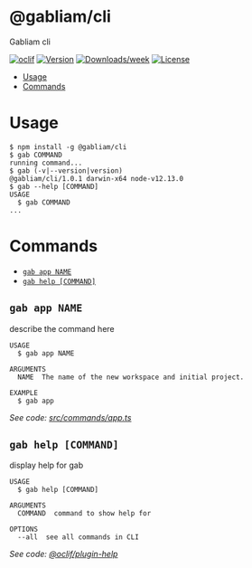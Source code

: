 @gabliam/cli
============

Gabliam cli

[![oclif](https://img.shields.io/badge/cli-oclif-brightgreen.svg)](https://oclif.io)
[![Version](https://img.shields.io/npm/v/@gabliam/cli.svg)](https://npmjs.org/package/@gabliam/cli)
[![Downloads/week](https://img.shields.io/npm/dw/@gabliam/cli.svg)](https://npmjs.org/package/@gabliam/cli)
[![License](https://img.shields.io/npm/l/@gabliam/cli.svg)](https://github.com/gabliam/cli/blob/master/package.json)

<!-- toc -->
* [Usage](#usage)
* [Commands](#commands)
<!-- tocstop -->
# Usage
<!-- usage -->
```sh-session
$ npm install -g @gabliam/cli
$ gab COMMAND
running command...
$ gab (-v|--version|version)
@gabliam/cli/1.0.1 darwin-x64 node-v12.13.0
$ gab --help [COMMAND]
USAGE
  $ gab COMMAND
...
```
<!-- usagestop -->
# Commands
<!-- commands -->
* [`gab app NAME`](#gab-app-name)
* [`gab help [COMMAND]`](#gab-help-command)

## `gab app NAME`

describe the command here

```
USAGE
  $ gab app NAME

ARGUMENTS
  NAME  The name of the new workspace and initial project.

EXAMPLE
  $ gab app
```

_See code: [src/commands/app.ts](https://github.com/gabliam/cli/blob/v1.0.1/src/commands/app.ts)_

## `gab help [COMMAND]`

display help for gab

```
USAGE
  $ gab help [COMMAND]

ARGUMENTS
  COMMAND  command to show help for

OPTIONS
  --all  see all commands in CLI
```

_See code: [@oclif/plugin-help](https://github.com/oclif/plugin-help/blob/v2.2.3/src/commands/help.ts)_
<!-- commandsstop -->
